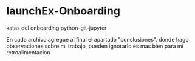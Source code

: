 # launchEx-Onboarding
katas del onboarding python-git-jupyter

En cada archivo agregue al final el apartado "conclusiones". donde hago observaciones sobre mi trabajo, pueden ignorarlo es mas bien para mi retroalimentacion
